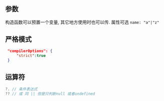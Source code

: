 #

## 参数

构造函数可以预置一个变量, 其它地方使用时也可以传.
属性可选 `name: "a"|"z"`

## 严格模式

```json
 "compilerOptions": {
     "strict":true
 }
```

## 运算符

```js
?. // 条件表达式
?? // 或 同 || 但是只判断null 或者undefined
```
